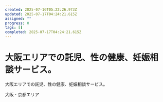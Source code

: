 ```yaml
---
created: 2025-07-16T05:22:26.973Z
updated: 2025-07-17T04:24:21.615Z
assigned: ""
progress: 0
tags: []
completed: 2025-07-17T04:24:21.615Z
---
```


# 大阪エリアでの託児、性の健康、妊娠相談サービス。

大阪エリアでの託児、性の健康、妊娠相談サービス。

大阪・京都エリア
